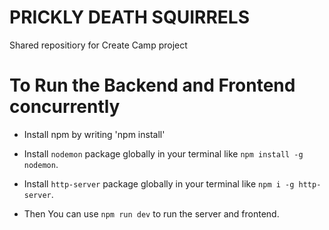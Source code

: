 # PRICKLY DEATH SQUIRRELS

Shared repositiory for Create Camp project

# To Run the Backend and Frontend concurrently

- Install npm by writing 'npm install'

- Install `nodemon` package globally in your terminal like `npm install -g nodemon`.

- Install `http-server` package globally in your terminal like `npm i -g http-server`.

- Then You can use `npm run dev` to run the server and frontend.
